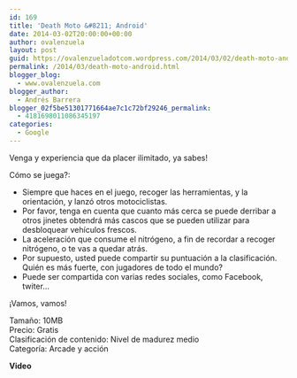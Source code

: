 ```yaml
---
id: 169
title: 'Death Moto &#8211; Android'
date: 2014-03-02T20:00:00+00:00
author: ovalenzuela
layout: post
guid: https://ovalenzueladotcom.wordpress.com/2014/03/02/death-moto-android
permalink: /2014/03/death-moto-android.html
blogger_blog:
  - www.ovalenzuela.com
blogger_author:
  - Andrés Barrera
blogger_02f5be51301771664ae7c1c72bf29246_permalink:
  - 4181698011086345197
categories:
  - Google
---
```

Venga y experiencia que da placer ilimitado, ya sabes!

Cómo se juega?:  
* Siempre que haces en el juego, recoger las herramientas, y la orientación, y lanzó otros motociclistas.  
* Por favor, tenga en cuenta que cuanto más cerca se puede derribar a otros jinetes obtendrá más cascos que se pueden utilizar para desbloquear vehículos frescos.  
* La aceleración que consume el nitrógeno, a fin de recordar a recoger nitrógeno, o te vas a quedar atrás.  
* Por supuesto, usted puede compartir su puntuación a la clasificación. Quién es más fuerte, con jugadores de todo el mundo?  
* Puede ser compartida con varias redes sociales, como Facebook, twiter&#8230;

¡Vamos, vamos!

Tamaño: 10MB  
Precio: Gratis  
Clasificación de contenido: Nivel de madurez medio  
Categoría: Arcade y acción

**Video**